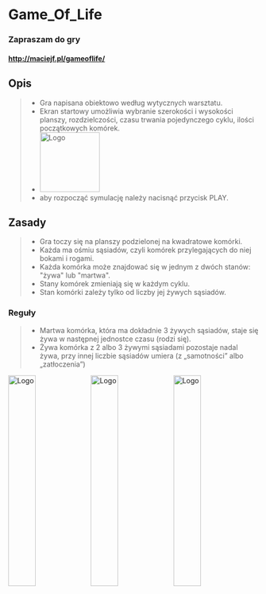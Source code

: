 # Game_Of_Life
### Zapraszam do gry 
#### http://maciejf.pl/gameoflife/

## Opis

> - Gra napisana obiektowo według wytycznych warsztatu.
> - Ekran startowy umożliwia wybranie szerokości i wysokości planszy, 
    rozdzielczości, czasu trwania pojedynczego cyklu, ilości początkowych komórek.
> - <img alt="Logo" src="http://maciejf.pl/img/GoL4.jpg" height="120px">
> - aby rozpocząć symulację należy nacisnąć przycisk PLAY.


## Zasady
> - Gra toczy się na planszy podzielonej na kwadratowe komórki. 
> - Każda ma ośmiu sąsiadów, czyli komórek przylegających do niej bokami i rogami.
> - Każda komórka może znajdować się w jednym z dwóch stanów: "żywa" lub "martwa".
> - Stany komórek zmieniają się w każdym cyklu.
> - Stan komórki zależy tylko od liczby jej żywych sąsiadów.
### Reguły
> - Martwa komórka, która ma dokładnie 3 żywych sąsiadów, staje się żywa w następnej jednostce czasu (rodzi się).
> - Żywa komórka z 2 albo 3 żywymi sąsiadami pozostaje nadal żywa, przy innej liczbie sąsiadów umiera (z „samotności” albo „zatłoczenia”)




<img alt="Logo" src="http://maciejf.pl/img/GoL1.jpg" width="33%"><img alt="Logo" src="http://maciejf.pl/img/GoL2.jpg" width="33%"><img alt="Logo" src="http://maciejf.pl/img/GoL3.jpg" width="33%">
